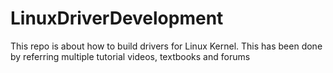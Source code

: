 # LinuxDriverDevelopment
This repo is about how to build drivers for Linux Kernel. This has been done by referring multiple tutorial videos, textbooks and forums
